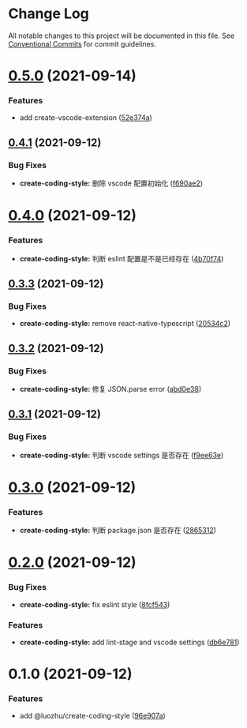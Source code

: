 # Change Log

All notable changes to this project will be documented in this file.
See [Conventional Commits](https://conventionalcommits.org) for commit guidelines.

# [0.5.0](https://github.com/youngjuning/luozhu/compare/@luozhu/create-coding-style@0.4.1...@luozhu/create-coding-style@0.5.0) (2021-09-14)


### Features

* add create-vscode-extension ([52e374a](https://github.com/youngjuning/luozhu/commit/52e374aae24e04b29ad1945b02231eb17e57bda5))





## [0.4.1](https://github.com/youngjuning/luozhu/compare/@luozhu/create-coding-style@0.4.0...@luozhu/create-coding-style@0.4.1) (2021-09-12)


### Bug Fixes

* **create-coding-style:** 删除 vscode 配置初始化 ([f690ae2](https://github.com/youngjuning/luozhu/commit/f690ae23374451b52ff34003c4f2f20c11ce3198))





# [0.4.0](https://github.com/youngjuning/luozhu/compare/@luozhu/create-coding-style@0.3.3...@luozhu/create-coding-style@0.4.0) (2021-09-12)


### Features

* **create-coding-style:** 判断 eslint 配置是不是已经存在 ([4b70f74](https://github.com/youngjuning/luozhu/commit/4b70f740943e06cf02a977b3a931cfb90bb0f1ba))





## [0.3.3](https://github.com/youngjuning/luozhu/compare/@luozhu/create-coding-style@0.3.2...@luozhu/create-coding-style@0.3.3) (2021-09-12)


### Bug Fixes

* **create-coding-style:** remove react-native-typescript ([20534c2](https://github.com/youngjuning/luozhu/commit/20534c2ee78b1e1bafc8d865b43871354e311136))





## [0.3.2](https://github.com/youngjuning/luozhu/compare/@luozhu/create-coding-style@0.3.1...@luozhu/create-coding-style@0.3.2) (2021-09-12)


### Bug Fixes

* **create-coding-style:** 修复 JSON.parse error ([abd0e38](https://github.com/youngjuning/luozhu/commit/abd0e38d8f6d4f1023983c3b8e1e40a53b084eec))





## [0.3.1](https://github.com/youngjuning/luozhu/compare/@luozhu/create-coding-style@0.3.0...@luozhu/create-coding-style@0.3.1) (2021-09-12)


### Bug Fixes

* **create-coding-style:** 判断 vscode settings 是否存在 ([f9ee63e](https://github.com/youngjuning/luozhu/commit/f9ee63e8ea03921cdcc25f37de01a8de19f1d53f))





# [0.3.0](https://github.com/youngjuning/luozhu/compare/@luozhu/create-coding-style@0.2.0...@luozhu/create-coding-style@0.3.0) (2021-09-12)


### Features

* **create-coding-style:** 判断 package.json 是否存在 ([2865312](https://github.com/youngjuning/luozhu/commit/2865312bc5e91944046b13d712b43cf5873ee45c))





# [0.2.0](https://github.com/youngjuning/luozhu/compare/@luozhu/create-coding-style@0.1.0...@luozhu/create-coding-style@0.2.0) (2021-09-12)


### Bug Fixes

* **create-coding-style:** fix eslint style ([8fcf543](https://github.com/youngjuning/luozhu/commit/8fcf5433d2f7628a361461e9eae03d12f5c52870))


### Features

* **create-coding-style:** add lint-stage and vscode settings ([db6e781](https://github.com/youngjuning/luozhu/commit/db6e7815837aa4bc832f74b389b1bc2869d641eb))





# 0.1.0 (2021-09-12)


### Features

* add @luozhu/create-coding-style ([96e907a](https://github.com/youngjuning/luozhu/commit/96e907a88577cfc4b6c2cf55b71729473e3155b7))
